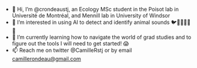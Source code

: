 - 👋 Hi, I’m @crondeaustj, an Ecology MSc student in the Poisot lab in Université de Montréal, and Mennill lab in University of Windsor
- 👀 I’m interested in using AI to detect and identify animal sounds 🐦:penguin::frog::bee::dolphin::elephant:
- 🌱 I’m currently learning how to navigate the world of grad studies and to figure out the tools I will need to get started! 😱
- 📫 Reach me on twitter @CamilleRstj or by email camillerondeau@gmail.com
